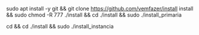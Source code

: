 sudo apt install -y git && git clone https://github.com/vemfazer/install install && sudo chmod -R 777 ./install && cd ./install && sudo ./install_primaria

cd && cd ./install && sudo ./install_instancia
